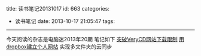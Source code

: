 title: 读书笔记20131017
id: 663
categories:
  - 读书笔记
date: 2013-10-17 21:05:47
tags:
---

今天阅读的杂志是电脑迷2013年20期
笔记如下
[突破VeryCD网站下载限制](http://ilidong.com/html/664.html "突破VeryCD网站下载限制")
[用dropbox建立个人网站](http://ilidong.com/html/662.html "用dropbox建立个人网站")
实现多文件夹的云同步